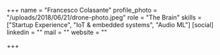 +++
name = "Francesco Colasante"
profile_photo = "/uploads/2018/06/21/drone-photo.jpeg"
role = "The Brain"
skills = ["Startup Experience", "IoT & embedded systems", "Audio ML"]
[social]
linkedin = ""
mail = ""
website = ""

+++
